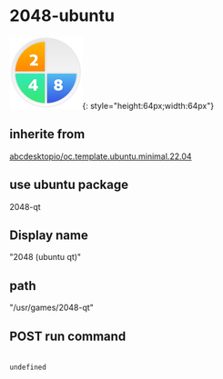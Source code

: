 # 2048-ubuntu
![circle_2048.svg](/applications/icons/circle_2048.svg){: style="height:64px;width:64px"}
## inherite from
[abcdesktopio/oc.template.ubuntu.minimal.22.04](abcdesktopio/oc.template.ubuntu.minimal.22.04.md)
## use ubuntu package
2048-qt
## Display name
"2048 (ubuntu qt)"
## path
"/usr/games/2048-qt"
## POST run command

```

undefined
```
